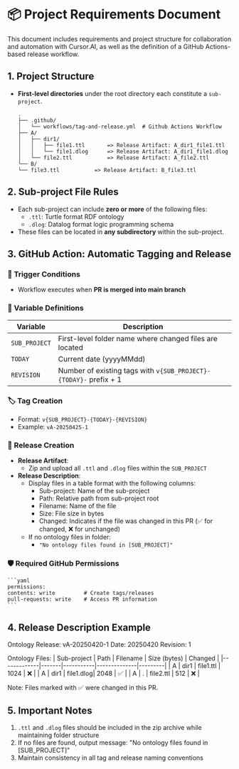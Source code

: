 # 📦 Project Requirements Document
This document includes requirements and project structure for collaboration and automation with Cursor.AI, as well as the definition of a GitHub Actions-based release workflow.

## 1. Project Structure
- **First-level directories** under the root directory each constitute a `sub-project`.
    ```
    .
    ├── .github/
    │   └── workflows/tag-and-release.yml  # Github Actions Workflow
    ├── A/
    │   ├── dir1/
    │   │   ├── file1.ttl       => Release Artifact: A_dir1_file1.ttl
    │   │   └── file1.dlog      => Release Artifact: A_dir1_file1.dlog
    │   └── file2.ttl           => Release Artifact: A_file2.ttl
    └── B/
    └── file3.ttl           => Release Artifact: B_file3.ttl
    ```

## 2. Sub-project File Rules
- Each sub-project can include **zero or more** of the following files:
  - `.ttl`: Turtle format RDF ontology
  - `.dlog`: Datalog format logic programming schema
- These files can be located in **any subdirectory** within the sub-project.

## 3. GitHub Action: Automatic Tagging and Release
### 🔁 Trigger Conditions
- Workflow executes when **PR is merged into main branch**

### 🧠 Variable Definitions
| Variable      | Description                                                       |
|---------------|-------------------------------------------------------------------|
| `SUB_PROJECT` | First-level folder name where changed files are located           |
| `TODAY`       | Current date (yyyyMMdd)                                           |
| `REVISION`    | Number of existing tags with `v{SUB_PROJECT}-{TODAY}-` prefix + 1 |

### 🏷 Tag Creation
- Format: `v{SUB_PROJECT}-{TODAY}-{REVISION}`
- Example: `vA-20250425-1`

### 🚀 Release Creation
- **Release Artifact**:
  - Zip and upload all `.ttl` and `.dlog` files within the `SUB_PROJECT`
- **Release Description**:
  - Display files in a table format with the following columns:
    - Sub-project: Name of the sub-project
    - Path: Relative path from sub-project root
    - Filename: Name of the file
    - Size: File size in bytes
    - Changed: Indicates if the file was changed in this PR (✅ for changed, ❌ for unchanged)
  - If no ontology files in folder:
    - `"No ontology files found in [SUB_PROJECT]"`

### 🛡 Required GitHub Permissions
    ```yaml
    permissions:
    contents: write         # Create tags/releases
    pull-requests: write    # Access PR information
    ```

## 4. Release Description Example
Ontology Release: vA-20250420-1
Date: 20250420
Revision: 1

Ontology Files:
| Sub-project | Path  | Filename  | Size (bytes) | Changed |
|-------------|-------|-----------|--------------|---------|
| A           | dir1  | file1.ttl | 1024         | ❌      |
| A           | dir1  | file1.dlog| 2048         | ✅      |
| A           | .     | file2.ttl | 512          | ❌      |

Note: Files marked with ✅ were changed in this PR.

## 5. Important Notes
1. `.ttl` and `.dlog` files should be included in the zip archive while maintaining folder structure
2. If no files are found, output message: "No ontology files found in [SUB_PROJECT]"
3. Maintain consistency in all tag and release naming conventions

